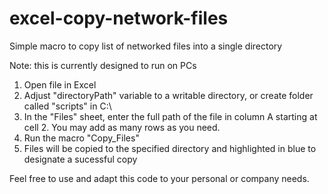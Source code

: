 # excel-copy-network-files
Simple macro to copy list of networked files into a single directory

Note: this is currently designed to run on PCs

1. Open file in Excel
2. Adjust "directoryPath" variable to a writable directory, or create folder called "scripts" in C:\
3. In the "Files" sheet, enter the full path of the file in column A starting at cell 2. You may add as many rows as you need.
4. Run the macro "Copy_Files" 
5. Files will be copied to the specified directory and highlighted in blue to designate a sucessful copy

Feel free to use and adapt this code to your personal or company needs.
